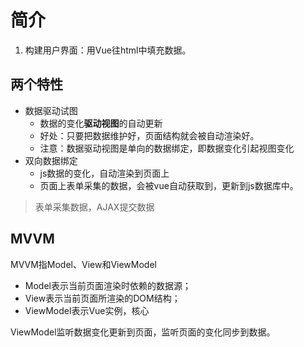 # 简介

1. 构建用户界面：用Vue往html中填充数据。

## 两个特性

- 数据驱动试图
  - 数据的变化**驱动视图**的自动更新
  - 好处：只要把数据维护好，页面结构就会被自动渲染好。
  - 注意：数据驱动视图是单向的数据绑定，即数据变化引起视图变化
- 双向数据绑定
  - js数据的变化，自动渲染到页面上
  - 页面上表单采集的数据，会被vue自动获取到，更新到js数据库中。

> 表单采集数据，AJAX提交数据

## MVVM

MVVM指Model、View和ViewModel

- Model表示当前页面渲染时依赖的数据源；
- View表示当前页面所渲染的DOM结构；
- ViewModel表示Vue实例，核心

ViewModel监听数据变化更新到页面，监听页面的变化同步到数据。

